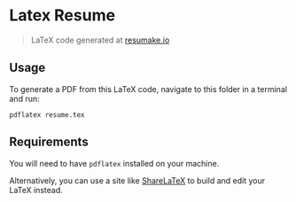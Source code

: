# Latex Resume

> LaTeX code generated at [resumake.io](https://resumake.io)

## Usage

To generate a PDF from this LaTeX code, navigate to this folder in a terminal and run:

    pdflatex resume.tex

## Requirements

You will need to have `pdflatex` installed on your machine.

Alternatively, you can use a site like [ShareLaTeX](https://sharelatex.com) to build and edit your LaTeX instead.
